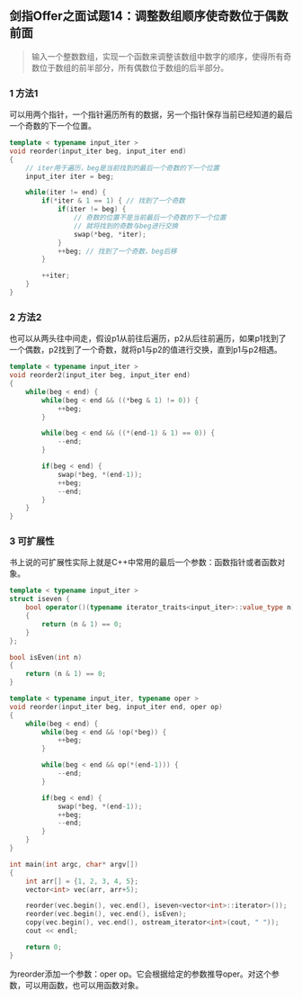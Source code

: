 ## 剑指Offer之面试题14：调整数组顺序使奇数位于偶数前面

> 输入一个整数数组，实现一个函数来调整该数组中数字的顺序，使得所有奇数位于数组的前半部分，所有偶数位于数组的后半部分。

### 1 方法1

可以用两个指针，一个指针遍历所有的数据，另一个指针保存当前已经知道的最后一个奇数的下一个位置。

``` C++
template < typename input_iter >
void reorder(input_iter beg, input_iter end)
{
	// iter用于遍历，beg是当前找到的最后一个奇数的下一个位置
	input_iter iter = beg;

	while(iter != end) {
		if(*iter & 1 == 1) { // 找到了一个奇数
			if(iter != beg) { 
				// 奇数的位置不是当前最后一个奇数的下一个位置
				// 就将找到的奇数与beg进行交换
				swap(*beg, *iter);
			}
			++beg; // 找到了一个奇数，beg后移
		}

		++iter;
	}
}
```

### 2 方法2

也可以从两头往中间走，假设p1从前往后遍历，p2从后往前遍历，如果p1找到了一个偶数，p2找到了一个奇数，就将p1与p2的值进行交换，直到p1与p2相遇。

``` C++
template < typename input_iter >
void reorder2(input_iter beg, input_iter end)
{
	while(beg < end) {
		while(beg < end && ((*beg & 1) != 0)) {
			++beg;
		}

		while(beg < end && ((*(end-1) & 1) == 0)) {
			--end;
		}

		if(beg < end) {
			swap(*beg, *(end-1));
			++beg;
			--end;
		}
	}
}

```

### 3 可扩展性

书上说的可扩展性实际上就是C++中常用的最后一个参数：函数指针或者函数对象。

``` C++
template < typename input_iter >
struct iseven {
	bool operator()(typename iterator_traits<input_iter>::value_type n)
	{
		return (n & 1) == 0;
	}
};

bool isEven(int n)
{
	return (n & 1) == 0;
}

template < typename input_iter, typename oper >
void reorder(input_iter beg, input_iter end, oper op)
{
	while(beg < end) {
		while(beg < end && !op(*beg)) {
			++beg;
		}

		while(beg < end && op(*(end-1))) {
			--end;
		}

		if(beg < end) {
			swap(*beg, *(end-1));
			++beg;
			--end;
		}
	}
}

int main(int argc, char* argv[])
{
	int arr[] = {1, 2, 3, 4, 5};
	vector<int> vec(arr, arr+5);

	reorder(vec.begin(), vec.end(), iseven<vector<int>::iterator>());
	reorder(vec.begin(), vec.end(), isEven);
	copy(vec.begin(), vec.end(), ostream_iterator<int>(cout, " "));
	cout << endl;

	return 0;
}
```

为reorder添加一个参数：oper op。它会根据给定的参数推导oper。对这个参数，可以用函数，也可以用函数对象。
